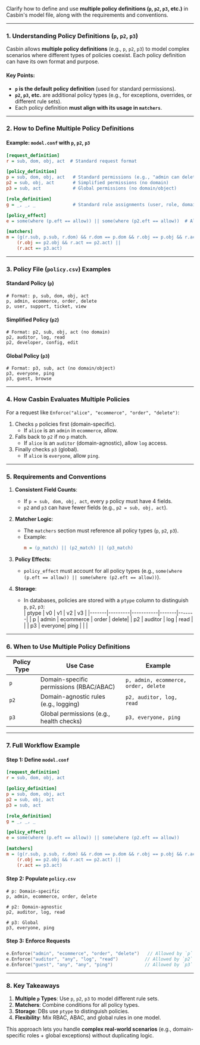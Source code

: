 Clarify how to define and use **multiple policy definitions (`p`, `p2`, `p3`, etc.)** in
Casbin's model file, along with the requirements and conventions.

---

### **1. Understanding Policy Definitions (`p`, `p2`, `p3`)**

Casbin allows **multiple policy definitions** (e.g., `p`, `p2`, `p3`) to model complex
scenarios where different types of policies coexist. Each policy definition can have
its own format and purpose.

#### **Key Points**:

- **`p` is the default policy definition** (used for standard permissions).
- **`p2`, `p3`, etc.** are additional policy types (e.g., for exceptions, overrides, or different rule sets).
- Each policy definition **must align with its usage in `matchers`**.

---

### **2. How to Define Multiple Policy Definitions**

#### **Example: `model.conf` with `p`, `p2`, `p3`**

```ini
[request_definition]
r = sub, dom, obj, act  # Standard request format

[policy_definition]
p = sub, dom, obj, act   # Standard permissions (e.g., "admin can delete orders")
p2 = sub, obj, act       # Simplified permissions (no domain)
p3 = sub, act            # Global permissions (no domain/object)

[role_definition]
g = _, _, _              # Standard role assignments (user, role, domain)

[policy_effect]
e = some(where (p.eft == allow)) || some(where (p2.eft == allow))  # Allow if either p or p2 permits

[matchers]
m = (g(r.sub, p.sub, r.dom) && r.dom == p.dom && r.obj == p.obj && r.act == p.act) ||  # p: Domain-specific
    (r.obj == p2.obj && r.act == p2.act) ||                                           # p2: Domain-agnostic
    (r.act == p3.act)                                                                  # p3: Global actions
```

---

### **3. Policy File (`policy.csv`) Examples**

#### **Standard Policy (`p`)**

```csv
# Format: p, sub, dom, obj, act
p, admin, ecommerce, order, delete
p, user, support, ticket, view
```

#### **Simplified Policy (`p2`)**

```csv
# Format: p2, sub, obj, act (no domain)
p2, auditor, log, read
p2, developer, config, edit
```

#### **Global Policy (`p3`)**

```csv
# Format: p3, sub, act (no domain/object)
p3, everyone, ping
p3, guest, browse
```

---

### **4. How Casbin Evaluates Multiple Policies**

For a request like `Enforce("alice", "ecommerce", "order", "delete")`:

1. Checks `p` policies first (domain-specific).
   - If `alice` is an `admin` in `ecommerce`, allow.
2. Falls back to `p2` if no `p` match.
   - If `alice` is an `auditor` (domain-agnostic), allow `log` access.
3. Finally checks `p3` (global).
   - If `alice` is `everyone`, allow `ping`.

---

### **5. Requirements and Conventions**

1. **Consistent Field Counts**:

   - If `p = sub, dom, obj, act`, every `p` policy must have 4 fields.
   - `p2` and `p3` can have fewer fields (e.g., `p2 = sub, obj, act`).

2. **Matcher Logic**:

   - The `matchers` section must reference all policy types (`p`, `p2`, `p3`).
   - Example:
     ```ini
     m = (p_match) || (p2_match) || (p3_match)
     ```

3. **Policy Effects**:

   - `policy_effect` must account for all policy types (e.g., `some(where (p.eft == allow)) || some(where (p2.eft == allow))`).

4. **Storage**:
   - In databases, policies are stored with a `ptype` column to distinguish `p`, `p2`, `p3`:  
     | ptype | v0 | v1 | v2 | v3 |
     |-------|---------|-----------|-------|-------|
     | p | admin | ecommerce | order | delete|
     | p2 | auditor | log | read | |
     | p3 | everyone| ping | | |

---

### **6. When to Use Multiple Policy Definitions**

| Policy Type | Use Case                                 | Example                              |
| ----------- | ---------------------------------------- | ------------------------------------ |
| `p`         | Domain-specific permissions (RBAC/ABAC)  | `p, admin, ecommerce, order, delete` |
| `p2`        | Domain-agnostic rules (e.g., logging)    | `p2, auditor, log, read`             |
| `p3`        | Global permissions (e.g., health checks) | `p3, everyone, ping`                 |

---

### **7. Full Workflow Example**

#### **Step 1: Define `model.conf`**

```ini
[request_definition]
r = sub, dom, obj, act

[policy_definition]
p = sub, dom, obj, act
p2 = sub, obj, act
p3 = sub, act

[role_definition]
g = _, _, _

[policy_effect]
e = some(where (p.eft == allow)) || some(where (p2.eft == allow))

[matchers]
m = (g(r.sub, p.sub, r.dom) && r.dom == p.dom && r.obj == p.obj && r.act == p.act) ||
    (r.obj == p2.obj && r.act == p2.act) ||
    (r.act == p3.act)
```

#### **Step 2: Populate `policy.csv`**

```csv
# p: Domain-specific
p, admin, ecommerce, order, delete

# p2: Domain-agnostic
p2, auditor, log, read

# p3: Global
p3, everyone, ping
```

#### **Step 3: Enforce Requests**

```go
e.Enforce("admin", "ecommerce", "order", "delete")   // Allowed by `p`
e.Enforce("auditor", "any", "log", "read")          // Allowed by `p2`
e.Enforce("guest", "any", "any", "ping")            // Allowed by `p3`
```

---

### **8. Key Takeaways**

1. **Multiple `p` Types**: Use `p`, `p2`, `p3` to model different rule sets.
2. **Matchers**: Combine conditions for all policy types.
3. **Storage**: DBs use `ptype` to distinguish policies.
4. **Flexibility**: Mix RBAC, ABAC, and global rules in one model.

This approach lets you handle **complex real-world scenarios**
(e.g., domain-specific roles + global exceptions) without duplicating logic.
